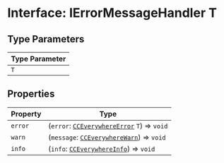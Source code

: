 # Interface: IErrorMessageHandler T

## Type Parameters

| Type Parameter |
| -------------- |
| `T`            |

## Properties

| Property | Type                                                                                                              |
| -------- | ----------------------------------------------------------------------------------------------------------------- |
| `error`  | (`error`: [`CCEverywhereError`](../../../CCEverywhereError/classes/cc-everywhere-error.md) `T`) => `void`          |
| `warn`   | (`message`: [`CCEverywhereWarn`](../../../CCEverywhereError.types/interfaces/cc-everywhere-warn/index.md)) => `void` |
| `info`   | (`info`: [`CCEverywhereInfo`](../../../CCEverywhereError.types/interfaces/cc-everywhere-info/index.md)) => `void`    |

